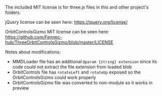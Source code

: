 The included MIT license is for three.js files in this and other project's folders. 

jQuery license can be seen here: https://jquery.org/license/

OrbitControlsGizmo MIT license can be seen here: https://github.com/Fennec-hub/ThreeOrbitControlsGizmo/blob/master/LICENSE

Notes about modifications:
 - MMDLoader file has an additional `@param {string} extension` since its code could not extract the file extension from loaded blob
 - OrbitControls file has `rotateLeft` and `rotateUp` exposed so the OrbitControlsGizmo could work properly
 - OrbitControlsGizmo file was converted to non-module so it works in preview
